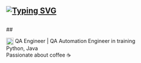 ##      <div align="center">
##  <a href="https://git.io/typing-svg">
##    <img src="https://readme-typing-svg.herokuapp.com?font=Fira+Code&weight=500&size=28&pause=100&color=00CFFF&width=435&lines=Hello%2C+I'm+Alina;Nice+to+meet+you!" alt="Typing SVG">
##  </a>
##</div>



<img src="https://raw.githubusercontent.com/Tarikul-Islam-Anik/Animated-Fluent-Emojis/master/Emojis/Travel%20and%20places/Rocket.png" width="20" height="20" style="vertical-align: middle;"> QA Engineer | QA Automation Engineer in training  
Python, Java  
Passionate about coffee ☕
